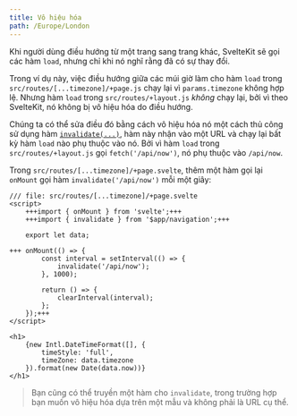 ```yaml
---
title: Vô hiệu hóa
path: /Europe/London
---
```


Khi người dùng điều hướng từ một trang sang trang khác, SvelteKit sẽ gọi các hàm `load`, nhưng chỉ khi nó nghĩ rằng đã có sự thay đổi.

Trong ví dụ này, việc điều hướng giữa các múi giờ làm cho hàm `load` trong `src/routes/[...timezone]/+page.js` chạy lại vì `params.timezone` không hợp lệ. Nhưng hàm `load` trong `src/routes/+layout.js` _không_ chạy lại, bởi vì theo SvelteKit, nó không bị vô hiệu hóa do điều hướng.

Chúng ta có thể sửa điều đó bằng cách vô hiệu hóa nó một cách thủ công sử dụng hàm [`invalidate(...)`](https://kit.svelte.dev/docs/modules#$app-navigation-invalidate), hàm này nhận vào một URL và chạy lại bất kỳ hàm `load` nào phụ thuộc vào nó. Bởi vì hàm `load` trong `src/routes/+layout.js` gọi `fetch('/api/now')`, nó phụ thuộc vào `/api/now`.

Trong `src/routes/[...timezone]/+page.svelte`, thêm một hàm gọi lại `onMount` gọi hàm `invalidate('/api/now')` mỗi một giây:

```svelte
/// file: src/routes/[...timezone]/+page.svelte
<script>
	+++import { onMount } from 'svelte';+++
	+++import { invalidate } from '$app/navigation';+++

	export let data;

+++	onMount(() => {
		const interval = setInterval(() => {
			invalidate('/api/now');
		}, 1000);

		return () => {
			clearInterval(interval);
		};
	});+++
</script>

<h1>
	{new Intl.DateTimeFormat([], {
		timeStyle: 'full',
		timeZone: data.timezone
	}).format(new Date(data.now))}
</h1>
```

> Bạn cũng có thể truyền một hàm cho `invalidate`, trong trường hợp bạn muốn vô hiệu hóa dựa trên một mẫu và không phải là URL cụ thể.
